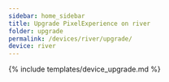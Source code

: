 ```yaml
---
sidebar: home_sidebar
title: Upgrade PixelExperience on river
folder: upgrade
permalink: /devices/river/upgrade/
device: river
---
```

{% include templates/device_upgrade.md %}
